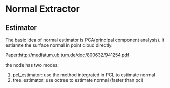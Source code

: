 # Normal Extractor
## Estimator
The basic idea of normal estimator is PCA(principal component analysis). It estiamte the surface normal in point cloud directly.

Paper:<http://mediatum.ub.tum.de/doc/800632/941254.pdf>

the node has two modes:
1. pcl_estimator: use the method integrated in PCL to estimate normal
2. tree_estimator: use octree to estimate normal (faster than pcl)
